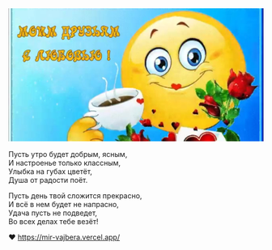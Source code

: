 <img src="public/thumbnail.jpg" />

Пусть утро будет добрым, ясным,<br />
И настроенье только классным,<br />
Улыбка на губах цветёт,<br />
Душа от радости поёт.<br />

Пусть день твой сложится прекрасно,<br />
И всё в нем будет не напрасно,<br />
Удача пусть не подведет,<br />
Во всех делах тебе везёт!<br />

♥ https://mir-vajbera.vercel.app/
